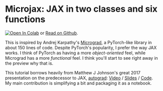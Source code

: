 # Microjax: JAX in two classes and six functions

<a target="_blank" href="https://colab.research.google.com/github/joelburget/microjax/blob/main/tutorial.ipynb"><img src="https://colab.research.google.com/assets/colab-badge.svg" alt="Open In Colab"/></a> or <a href="https://github.com/joelburget/microjax/blob/main/tutorial.ipynb">Read on Github</a>.

This is inspired by Andrej Karpathy's [Micrograd](https://github.com/karpathy/micrograd/tree/master), a PyTorch-like library in about 150 lines of code. Despite PyTorch's popularity, I prefer the way JAX works. I think of PyTorch as having a more _object-oriented_ feel, while Micrograd has a more _functional_ feel. I think you'll start to see right away in the preview why that is.

This tutorial borrows heavily from Matthew J Johnson's great 2017 presentation on the predecessor to JAX, [autograd](https://github.com/hips/autograd): [Video](https://videolectures.net/videos/deeplearning2017_johnson_automatic_differentiation) / [Slides](https://www.cs.toronto.edu/~duvenaud/talks/Johnson-Automatic-Differentiation.pdf) / [Code](https://github.com/mattjj/autodidact). My main contribution is simplifying a bit and packaging it as a notebook.
